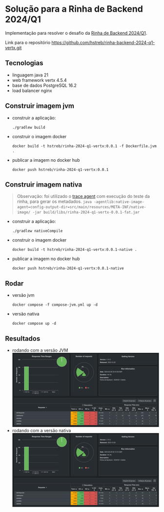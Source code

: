 # Solução para a Rinha de Backend 2024/Q1

Implementação para resolver o desafio da [Rinha de Backend 2024/Q1](https://github.com/zanfranceschi/rinha-de-backend-2024-q1).

Link para o repositório https://github.com/hstreb/rinha-backend-2024-q1-vertx.git

## Tecnologias

- linguagem java 21
- web framework vertx 4.5.4
- base de dados PostgreSQL 16.2
- load balancer nginx

## Construir imagem jvm

- construir a aplicação:

    ```shell
    ./gradlew build
    ```

- construir o imagem docker

    ````shell
    docker build -t hstreb/rinha-2024-q1-vertx:0.0.1 -f Dockerfile.jvm .
    ````

- publicar a imagem no docker hub

    ````shell
    docker push hstreb/rinha-2024-q1-vertx:0.0.1
    ````

## Construir imagem nativa

> Observação: foi utilizado o [trace agent](https://www.graalvm.org/latest/reference-manual/native-image/metadata/AutomaticMetadataCollection/) com execução do teste da rinha, para gerar os metadados.
> `java -agentlib:native-image-agent=config-output-dir=src/main/resources/META-INF/native-image/ -jar build/libs/rinha-2024-q1-vertx-0.0.1-fat.jar`

- construir a aplicação:

    ```shell
    ./gradlew nativeCompile
    ```

- construir o imagem docker

    ````shell
    docker build -t hstreb/rinha-2024-q1-vertx:0.0.1-native .
    ````

- publicar a imagem no docker hub

    ````shell
    docker push hstreb/rinha-2024-q1-vertx:0.0.1-native
    ````

## Rodar

- versão jvm

  ```shell
  docker compose -f compose-jvm.yml up -d
  ```

- versão nativa

  ```shell
  docker compose up -d
  ```

## Resultados

- rodando com a versão JVM
  ![img.png](docs/execucao-jvm-1.png)
- rodando com a versão nativa
  ![img.png](docs/execucao-native-1.png)